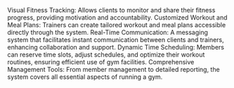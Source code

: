 Visual Fitness Tracking: Allows clients to monitor and share their fitness progress, providing motivation and accountability.
Customized Workout and Meal Plans: Trainers can create tailored workout and meal plans accessible directly through the system.
Real-Time Communication: A messaging system that facilitates instant communication between clients and trainers, enhancing collaboration and support.
Dynamic Time Scheduling: Members can reserve time slots, adjust schedules, and optimize their workout routines, ensuring efficient use of gym facilities.
Comprehensive Management Tools: From member management to detailed reporting, the system covers all essential aspects of running a gym.
